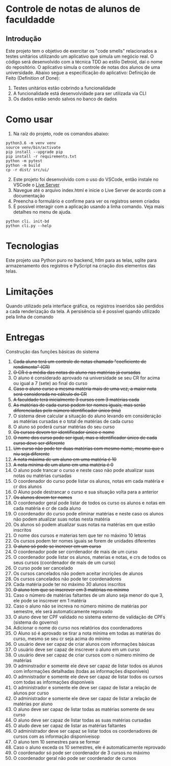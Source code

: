 # Controle de notas de alunos de faculdadde
## Introdução
Este projeto tem o objetivo de exercitar os "code smells" relacionados a testes unitários utilizando um aplicativo que simula um negócio real.
O código será desenvolvido com a técnica TDD ao estilo Detroid, daí o nome do repositório.
O aplicativo simula o controle de notas dos alunos de uma universidade. Abaixo segue a especificação do aplicativo:
Definição de Feito (Definition of Done):
1. Testes unitários estão cobrindo a funcionalidade
2. A funcionalidade está desenvolvidade para ser utilizada via CLI
3. Os dados estão sendo salvos no banco de dados
# Como usar
1. Na raíz do projeto, rode os comandos abaixo:
```
python3.6 -m venv venv
source venv/bin/activate
pip install --upgrade pip
pip install -r requirements.txt
python -m pytest
python -m build
cp -r dist/ src/ui/
```
2. Este projeto foi desenvolvido com o uso do VSCode, então instale no VSCode o [Live Server](https://github.com/ritwickdey/vscode-live-server-plus-plus)
3. Navegue até o arquivo index.html e inicie o Live Server de acordo com a documentação
4. Preencha o formulário e confirme para ver os registros serem criados
5. É possivel interagir com a aplicação usando a linha comando. Veja mais detalhes no menu de ajuda.
```
python cli. init-bd
python cli.py --help
```
# Tecnologias
Este projeto usa Python puro no backend, htlm para as telas, sqlite para armazenamento dos registros e PyScript na criação dos elementos das telas.
# Limitações
Quando utilizado pela interface gráfica, os registros inseridos são perdidos a cada renderização da tela. A persisência só é possível quando utilizado pela linha de comando
# Entregas
Construção das funções básicas do sistema
1. ~~Cada aluno terá um controle de notas chamado "coeficiente de rendimento" (CR)~~
2. ~~O CR é a média das notas do aluno nas matérias já cursadas~~
3. O aluno é considerado aprovado na universidade se seu CR for acima ou igual a 7 (sete) ao final do curso
4. ~~Caso o aluno curse a mesma matéria mais de uma vez, a maior nota será considerada no cálculo do CR~~
5. ~~A faculdade terá inicialmente 3 cursos com 3 matérias cada~~
6. ~~As matérias de cada curso podem ter nomes iguais, mas serão diferenciadas pelo número identificador único (niu)~~
7. O sistema deve calcular a situação do aluno levando em consideração as matérias cursadas e o total de matérias de cada curso
8. O aluno só poderá cursar matérias do seu curso
9. ~~Os cursos devem ter identificador único e nome~~
10. ~~O nome dos curso pode ser igual, mas o identificador único de cada curso deve ser diferente~~
11. ~~Um curso não pode ter duas matérias com mesmo nome, mesmo que o niu seja diferente~~
12. ~~A nota máxima de um aluno em uma matéria é 10~~
13. ~~A nota mínima de um aluno em uma matéria é 0~~
14. O aluno pode trancar o curso e neste caso não pode atualizar suas notas ou matérias cursadas
15. O coordenador do curso pode listar os alunos, notas em cada matéria e cr dos alunos
16. O Aluno pode destrancar o curso e sua situação volta para a anterior
17. ~~Os alunos devem ter nomes~~
18. O coordenador geral pode listar de todos os curso os alunos e notas em cada matéria e cr de cada aluno
19. O coordenador do curso pode eliminar matérias e neste caso os alunos não podem atualizar suas notas nesta matéria
20. Os alunos só podem atualizar suas notas na matérias em que estão inscritos
21. O nome dos cursos e materias tem que ter no máximo 10 letras
22. Os cursos podem ter nomes iguais se forem de unidades diferentes
23. ~~O aluno só pode se increver em um curso~~
24. O coordenador pode ser corrdenador de mais de um curso
25. O coordenador pode listar os alunos, materias e notas, e crs de todos os seus cursos (coordenador de mais de um curso)
26. O curso pode ser cancelado
27. Os cursos cancelados não podem aceitar incrições de alunos
28. Os cursos cancelados não pode ter coordenadores
29. Cada matéria pode ter no máximo 30 alunos inscritos
30. ~~O aluno tem que se inscrever em 3 matérias no mínimo~~
31. Caso o número de matérias faltantes de um aluno seja menor do que 3, ele pode se inscrever em 1 matéria
32. Caso o aluno não se increva no número mínimo de matérias por semestre, ele será automaticamente reprovado
33. O aluno deve ter CPF validado no sistema externo de validação de CPFs (sistema do governo)
34. Adicionar o nome do curso nos relatórios dos coordenadores
35. O Aluno só é aprovado se tirar a nota mínima em todas as matérias do curso, mesmo se seu cr seja acima do mínimo
36. O usuário deve ser capaz de criar alunos com informações básicas
37. O usuário deve ser capaz de inscrever o aluno em um curso
38. O usuário deve ser capaz de criar cursos com o número mínimo de matérias
39. O adminstrador e somente ele deve ser capaz de listar todos os alunos com informações detalhadas (todas as informações disponíveis)
40. O admnistrador e somente ele deve ser capaz de listar todos os cursos com todas as informações disponíveis
41. O administrador e somente ele deve ser capaz de listar a relação de alunos por curso
42. O administrador e somente ele deve ser capaz de listar a relação de matérias por aluno
43. O aluno deve ser capaz de listar todas as matérias somente de seu curso
44. O aluno deve ser capaz de listar todas as suas matérias cursadas
45. O aludo deve ser capaz de listar as matérias faltantes
46. O administrador deve ser capaz se listar todos os coordenadores de cursos com as informação disponíveisop
47. O aluno tem 10 semestres para se formar
48. Caso o aluno exceda os 10 semestres, ele é automaticamente reprovado
49. O coordenador só pode ser coordenador de 3 cursos no máximo
50. O coordenador geral não pode ser coordenador de cursos